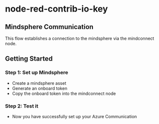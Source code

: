 # node-red-contrib-io-key

## Mindsphere Communication

This flow establishes a connection to the mindsphere via the mindconnect node.

## Getting Started

### Step 1: Set up Mindsphere

- Create a mindsphere asset
- Generate an onboard token
- Copy the onboard token into the mindconnect node

### Step 2: Test it

- Now you have successfully set up your Azure Communication

